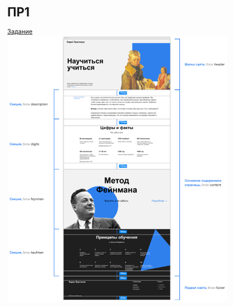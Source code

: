 # ПP1

[Задание](https://code.s3.yandex.net/web-developer/project-1/sprint-1-brief.pdf)
![Результат](./images/1.png)
